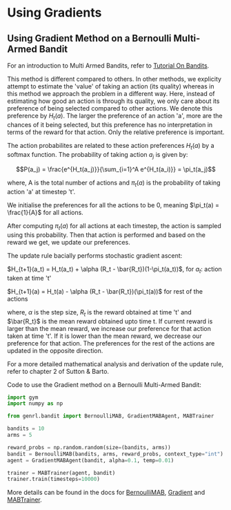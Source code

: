 # Using Gradients

## Using Gradient Method on a Bernoulli Multi-Armed Bandit

For an introduction to Multi Armed Bandits, refer to [Tutorial On Bandits](https://genrl.readthedocs.io/en/latest/usage/tutorials/Tutorial_on_bandits.html).

This method is different compared to others. In other methods, we explicity attempt to estimate the 'value' of taking an action (its quality) whereas in this method we approach the problem in a different way. Here, instead of estimating how good an action is through its quality, we only care about its preference of being selected compared to other actions. We denote this preference by $H_t(a)$. The larger the preference of an action 'a', more are the chances of it being selected, but this preference has no interpretation in terms of the reward for that action. Only the relative preference is important. 

The action probabilites are related to these action preferences $H_t(a)$ by a softmax function. The probability of taking action $a_j$ is given by:

$$P(a_j) = \frac{e^{H_t(a_j)}}{\sum_{i=1}^A e^{H_t(a_i)}} = \pi_t(a_j)$$

where, A is the total number of actions and $\pi_t(a)$ is the probability of taking action 'a' at timestep 't'.

We initialise the preferences for all the actions to be 0, meaning $\pi_t(a) = \frac{1}{A}$ for all actions.

After computing $\pi_t(a)$ for all actions at each timestep, the action is sampled using this probability. Then that action is performed and based on the reward we get, we update our preferences.

The update rule bacially performs stochastic gradient ascent:

$H_{t+1}(a_t) = H_t(a_t) + \alpha (R_t - \bar{R_t})(1-\pi_t(a_t))$, for $a_t$: action taken at time 't'

$H_{t+1}(a) = H_t(a) - \alpha (R_t - \bar{R_t})(\pi_t(a))$ for rest of the actions

where, $\alpha$ is the step size, $R_t$ is the reward obtained at time 't' and $\bar{R_t}$ is the mean reward obtained upto time t. If current reward is larger than the mean reward, we increase our preference for that action taken at time 't'. If it is lower than the mean reward, we decrease our preference for that action. The preferences for the rest of the actions are updated in the opposite direction.

For a more detailed mathematical analysis and derivation of the update rule, refer to chapter 2 of Sutton & Barto.

Code to use the Gradient method on a Bernoulli Multi-Armed Bandit:

```python
import gym
import numpy as np

from genrl.bandit import BernoulliMAB, GradientMABAgent, MABTrainer

bandits = 10
arms = 5

reward_probs = np.random.random(size=(bandits, arms))
bandit = BernoulliMAB(bandits, arms, reward_probs, context_type="int")
agent = GradientMABAgent(bandit, alpha=0.1, temp=0.01)

trainer = MABTrainer(agent, bandit)
trainer.train(timesteps=10000)
```

More details can be found in the docs for [BernoulliMAB](https://genrl.readthedocs.io/en/latest/api/bandit/genrl.bandit.bandits.multi_armed_bandits.html#genrl.bandit.bandits.multi_armed_bandits.bernoulli_mab.BernoulliMAB), [Gradient](https://genrl.readthedocs.io/en/latest/api/bandit/genrl.bandit.agents.mab_agents.html#module-genrl.bandit.agents.mab_agents.gradient) and [MABTrainer](https://genrl.readthedocs.io/en/latest/api/common/bandit.html#module-genrl.bandit.trainer).
